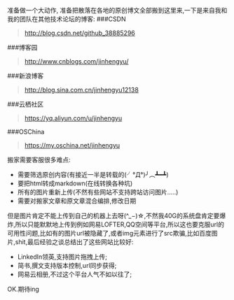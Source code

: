 准备做一个大动作,
准备把散落在各地的原创博文全部搬到这里来,一下是来自我和我的团队在其他技术论坛的博客:
###CSDN
>http://blog.csdn.net/github_38885296

###博客园
>http://www.cnblogs.com/jinhengyu/

###新浪博客
>http://blog.sina.com.cn/jinhengyu12138

###云栖社区
>https://yq.aliyun.com/u/jinhengyu

###OSChina
>https://my.oschina.net/jinhengyu

搬家需要客服很多难点:
- 需要筛选原创内容(有接近一半是转载的(╯°Д°)╯︵┻━┻)
- 要把html转成markdown(在线转换各种坑)
- 所有的图片重新上传(不然有些网站不支持跨站访问图片.....)
- 需要对搬家文章和原文章混合编排,修改日期

但是图片肯定不能上传到自己的机器上去呀(^_−)☆,不然我40G的系统盘肯定要爆炸,所以只能默默地上传到例如网易LOFTER,QQ空间等平台,所以这也要克服url的可用性问题,比如有的图片url被隐藏了,或者img元素进行了src欺骗,比如百度图片,shit,最后经验之谈总结出了这些网站比较好:
- LinkedIn领英,支持图片拖拽上传;
- 简书,撰文支持版本控制,url同步获得;
- 网易云相册,不过这个平台人气不如以往了;

OK.期待ing